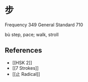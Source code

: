 # 步
Frequency 349
General Standard 710

bù
step, pace; walk, stroll

## References
- [[HSK 2]]
- [[7 Strokes]]
- [[止 Radical]]